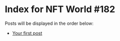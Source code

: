 # Index for NFT World #182
Posts will be displayed in the order below:

- [Your first post](./001-first.md)

